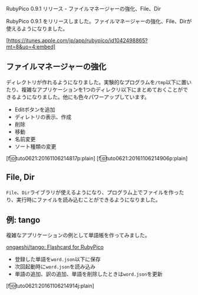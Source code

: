 RubyPico 0.9.1 リリース - ファイルマネージャーの強化、File、Dir
<!-- 10328749687193242208 -->
RubyPico 0.9.1 をリリースしました。ファイルマネージャーの強化、File、Dirが使えるようになりました。

[https://itunes.apple.com/jp/app/rubypico/id1042498865?mt=8&uo=4:embed]

## ファイルマネージャーの強化
ディレクトリが作れるようになりました。実験的なプログラムを`/tmp`以下に置いたり、複雑なアプリケーションを1つのディレクリ以下にまとめておくことができるようになりました。他にも色々パワーアップしています。

- Editボタンを追加
- ディレトリの表示、作成
- 削除
- 移動
- 名前変更
- ソート種類の変更

[f:id:tuto0621:20161106214817p:plain]
[f:id:tuto0621:20161106214906p:plain]

## File, Dir
`File`、`Dir`ライブラリが使えるようになり、プログラム上でファイルを作ったり、実行時にファイルを読み込むことができるようになりました。

## 例: tango
複雑なアプリケーションの例として単語帳を作ってみました。

[ongaeshi/tango: Flashcard for RubyPico](https://github.com/ongaeshi/tango)

- 登録した単語を`word.json`以下に保存
- 次回起動時に`word.json`を読み込み
- 単語の追加、訳の追加、単語を削除したときは`word.json`を更新

[f:id:tuto0621:20161106214914j:plain]
